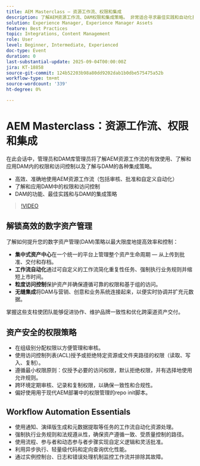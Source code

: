 ```yaml
---
title: AEM Masterclass — 资源工作流、权限和集成
description: 了解AEM资源工作流、DAM权限和集成策略。 非常适合寻求最佳实践和自动化提示的管理员和DAM库管理员。
solution: Experience Manager, Experience Manager Assets
feature: Best Practices
topic: Integrations, Content Management
role: User
level: Beginner, Intermediate, Experienced
doc-type: Event
duration: 0
last-substantial-update: 2025-09-04T00:00:00Z
jira: KT-18858
source-git-commit: 124b52203b98a80dd9202dab1b0dbe575475a52b
workflow-type: tm+mt
source-wordcount: '339'
ht-degree: 0%

---
```



# AEM Masterclass：资源工作流、权限和集成

在此会话中，管理员和DAM库管理员将了解AEM资源工作流的有效使用、了解和应用DAM内的权限和访问控制以及了解与DAM的各种集成策略。

* 高效、准确地使用AEM资源工作流（包括审核、批准和自定义自动化）
* 了解和应用DAM中的权限和访问控制
* DAM的功能、最佳实践和与DAM的集成策略

>[!VIDEO](https://video.tv.adobe.com/v/3471462/?learn=on&enablevpops&captions=chi_hans)

## 解锁高效的数字资产管理

了解如何提升您的数字资产管理(DAM)策略以最大限度地提高效率和控制：

* **集中式资产中心**&#x200B;在一个统一的平台上管理整个资产生命周期 — 从上传到批准、交付和存档。
* **工作流自动化**&#x200B;通过可自定义的工作流简化重复性任务、强制执行业务规则并缩短上市时间。
* **粒度访问控制**&#x200B;保护资产并确保遵循可靠的权限和基于组的访问。
* **无缝集成**&#x200B;将DAM与营销、创意和业务系统连接起来，以便实时协调并扩充元数据。

掌握这些支柱使团队能够促进协作、维护品牌一致性和优化跨渠道资产交付。

## 资产安全的权限策略

* 在组级别分配权限以方便管理和审核。
* 使用访问控制列表(ACL)授予或拒绝特定资源或文件夹路径的权限（读取、写入、复制）。
* 遵循最小权限原则：仅授予必要的访问权限，默认拒绝权限，并有选择地使用允许规则。
* 跨环境定期审核、记录和复制权限，以确保一致性和合规性。
* 偏好使用用于现代AEM部署中的权限管理的repo init脚本。

## Workflow Automation Essentials

* 使用通知、演绎版生成和元数据提取等任务的工作流自动化资源处理。
* 强制执行业务规则和法规遵从性，确保资产遵循一致、受质量控制的路径。
* 使用流程、参与者和动态参与者步骤实现自定义逻辑和灵活批准。
* 利用异步执行、轻量级代码和定向查询优化性能。
* 通过实例控制台、日志和错误处理机制监控工作流并排除其故障。